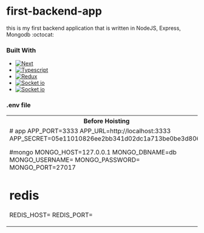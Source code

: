 # first-backend-app
this is my first backend application that is written in NodeJS, Express, Mongodb :octocat:

### Built With
* [![Next](https://img.shields.io/badge/node.js-000000?style=for-the-badge&logo=nodedotjs&logoColor=white)](https://nodejs.org/)
* [![Typescript](https://img.shields.io/badge/typescript-000000?style=for-the-badge&logo=typescript&logoColor=blue)](https://nextjs.org/)
* [![Redux](https://img.shields.io/badge/redux-000000?style=for-the-badge&logo=redux&logoColor=blue)](https://nextjs.org/)
* [![Socket io](https://img.shields.io/badge/socket_io-000000?style=for-the-badge&logo=socket.io&logoColor=white)](https://nextjs.org/)
* [![Socket io](https://img.shields.io/badge/material_ui-000000?style=for-the-badge&logo=mui&logoColor=blue)](https://nextjs.org/)


### .env file
<table>
<tr>
<th>Before Hoisting</th>
</tr>
<tr>
<td>
   # app
  APP_PORT=3333
  APP_URL=http://localhost:3333
  APP_SECRET=05e11010826ee2bb341d02dc1a713be0be3d806a
  
  #mongo
  MONGO_HOST=127.0.0.1
  MONGO_DBNAME=db
  MONGO_USERNAME=
  MONGO_PASSWORD=
  MONGO_PORT=27017
  
  # redis
  REDIS_HOST=
  REDIS_PORT=
</td>
<td>
<pre lang="js">
var fullName;
console.log(fullName); // undefined
fullName = "Dariana Trahan";
console.log(fullName); // Dariana Trahan
</pre>
</td>
</tr>
</table>



